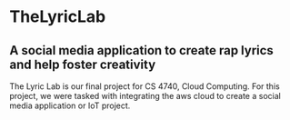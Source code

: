 # TheLyricLab
## A social media application to create rap lyrics and help foster creativity
The Lyric Lab is our final project for CS 4740, Cloud Computing. For this project, we were tasked with integrating the aws cloud to create a social media application or IoT project.
